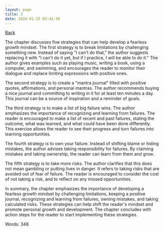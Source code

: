 ```yaml
---
layout: page
title: 3
date: 2024-01-25 02:42:36
---
```


[Back](./)


The chapter discusses five strategies that can help develop a fearless growth mindset. The first strategy is to break limitations by challenging something new. Instead of saying "I can't do that," the author suggests replacing it with "I can't do it yet, but if I practice, I will be able to do it." The author gives examples such as playing music, writing a book, using a computer, and swimming, and encourages the reader to monitor their dialogue and replace limiting expressions with positive ones.

The second strategy is to create a "mantra journal" filled with positive quotes, affirmations, and personal mantras. The author recommends buying a nice journal and committing to writing in it for at least ten minutes a day. This journal can be a source of inspiration and a reminder of goals.

The third strategy is to make a list of big failure wins. The author emphasizes the importance of recognizing and learning from failures. The reader is encouraged to make a list of recent and past failures, stating the outcome, what was learned, and what could have been done differently. This exercise allows the reader to see their progress and turn failures into learning opportunities.

The fourth strategy is to own your failure. Instead of shifting blame or hiding mistakes, the author advises taking responsibility for failures. By claiming mistakes and taking ownership, the reader can learn from them and grow.

The fifth strategy is to take more risks. The author clarifies that this does not mean gambling or putting lives in danger. It refers to taking risks that are avoided out of fear of failure. The reader is encouraged to consider the cost of not taking a risk, and to reflect on any missed opportunities.

In summary, the chapter emphasizes the importance of developing a fearless growth mindset by challenging limitations, keeping a positive journal, recognizing and learning from failures, owning mistakes, and taking calculated risks. These strategies can help shift the reader's mindset and promote personal growth and development. The chapter concludes with action steps for the reader to start implementing these strategies.

Words: 348